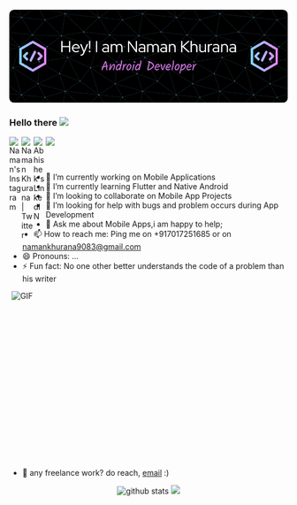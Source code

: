 ![Header](./github-header-image2.png)
### Hello there <img src="https://raw.githubusercontent.com/MartinHeinz/MartinHeinz/master/wave.gif" width="30px">
<a href="https://www.instagram.com/naman_k_2311/">
  <img align="left" alt="Naman's Instagram" width="22px" src="https://raw.githubusercontent.com/hussainweb/hussainweb/main/icons/instagram.png" />
</a>

<a href="https://twitter.com/Naman07679921">
  <img align="left" alt="Naman Khurana | Twitter" width="22px" src="https://raw.githubusercontent.com/peterthehan/peterthehan/master/assets/twitter.svg" />
</a>
<a href="https://www.linkedin.com/in/naman-khurana-b016a3210/">
  <img align="left" alt="Abhishek's LinkedIN" width="22px" src="https://raw.githubusercontent.com/peterthehan/peterthehan/master/assets/linkedin.svg" />
</a>

![](https://visitor-badge.glitch.me/badge?page_id=naman9083.naman9083)

<br />
 

- 🔭 I’m currently working on Mobile Applications
- 🌱 I’m currently learning Flutter and Native Android
- 👯 I’m looking to collaborate on Mobile App Projects
- 🤔 I’m looking for help with bugs and problem occurs during App Development
- 💬 Ask me about Mobile Apps,i am happy to help;
- 📫 How to reach me: Ping me on +917017251685 or on namankhurana9083@gmail.com
- 😄 Pronouns: ...
- ⚡ Fun fact: No one other better understands the code of a problem than his writer

 <img align="right" alt="GIF" src="https://github.com/abhisheknaiidu/abhisheknaiidu/blob/master/code.gif?raw=true" width="500" height="320" />
 
 

- 💼 any freelance work? do reach, [email](mailto:namankhurana9083@gmail.com) :)

<!-- Actual text -->

<div style="text-align:center;">
<img src="https://github-readme-stats.vercel.app/api?username=naman9083&show_icons=true&theme=radical&count_private=true" alt="github stats"/>
<img src="https://github-readme-stats.vercel.app/api/top-langs?username=naman9083"/>

</div>
